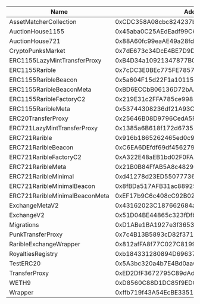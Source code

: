  Name | Address | Url 
 --- | --- | ---
 AssetMatcherCollection | 0xCDC358A08cbc824237bfc69Aa128b65d73E66ECE | https://zkatana.blockscout.com/address/0xCDC358A08cbc824237bfc69Aa128b65d73E66ECE 
 AuctionHouse1155 | 0x45aba0C25AEdEadf99C63Be80b4884758957425f | https://zkatana.blockscout.com/address/0x45aba0C25AEdEadf99C63Be80b4884758957425f 
 AuctionHouse721 | 0x88A60fc99eaAE49a28fd9F418E8BceAA607FC20B | https://zkatana.blockscout.com/address/0x88A60fc99eaAE49a28fd9F418E8BceAA607FC20B 
 CryptoPunksMarket | 0x7dE673c34DcE4BE7D9Dad99a465Bb1F3F380BE6B | https://zkatana.blockscout.com/address/0x7dE673c34DcE4BE7D9Dad99a465Bb1F3F380BE6B 
 ERC1155LazyMintTransferProxy | 0xB4D34a10921347877B0AA7A9DB347871b20b19F5 | https://zkatana.blockscout.com/address/0xB4D34a10921347877B0AA7A9DB347871b20b19F5 
 ERC1155Rarible | 0x7cDC3E0BEc775FE7857b9ceAF62ca20620F13572 | https://zkatana.blockscout.com/address/0x7cDC3E0BEc775FE7857b9ceAF62ca20620F13572 
 ERC1155RaribleBeacon | 0x5a604F15d22F1a1011539DcF285f383213da158a | https://zkatana.blockscout.com/address/0x5a604F15d22F1a1011539DcF285f383213da158a 
 ERC1155RaribleBeaconMeta | 0xBD6ECCbB06136D72bAA72BAF922f35b0EA353E6C | https://zkatana.blockscout.com/address/0xBD6ECCbB06136D72bAA72BAF922f35b0EA353E6C 
 ERC1155RaribleFactoryC2 | 0x219E31c2FFA785ce9981C15156BA2a15b1f29562 | https://zkatana.blockscout.com/address/0x219E31c2FFA785ce9981C15156BA2a15b1f29562 
 ERC1155RaribleMeta | 0x53744308236df21A93C1924A8B3A4879609C4453 | https://zkatana.blockscout.com/address/0x53744308236df21A93C1924A8B3A4879609C4453 
 ERC20TransferProxy | 0x25646B08D9796CedA5FB8CE0105a51820740C049 | https://zkatana.blockscout.com/address/0x25646B08D9796CedA5FB8CE0105a51820740C049 
 ERC721LazyMintTransferProxy | 0x1385a6B618f172d6735DE3e1E4222592f58b053B | https://zkatana.blockscout.com/address/0x1385a6B618f172d6735DE3e1E4222592f58b053B 
 ERC721Rarible | 0x916b1865262465ed0c91459Fd43574C8F3853aAA | https://zkatana.blockscout.com/address/0x916b1865262465ed0c91459Fd43574C8F3853aAA 
 ERC721RaribleBeacon | 0xC6EA6DEfdf69df4562795C5BeCDE752e59C77FE7 | https://zkatana.blockscout.com/address/0xC6EA6DEfdf69df4562795C5BeCDE752e59C77FE7 
 ERC721RaribleFactoryC2 | 0xA322E48aEB1bd02F0FA8D3efb81c5ff0A028995F | https://zkatana.blockscout.com/address/0xA322E48aEB1bd02F0FA8D3efb81c5ff0A028995F 
 ERC721RaribleMeta | 0x21B0B84FfAB5A8c48291f5eC9D9FDb9aef574052 | https://zkatana.blockscout.com/address/0x21B0B84FfAB5A8c48291f5eC9D9FDb9aef574052 
 ERC721RaribleMinimal | 0xd41278d23ED550777367dbDbCb57d38DDd0d22D0 | https://zkatana.blockscout.com/address/0xd41278d23ED550777367dbDbCb57d38DDd0d22D0 
 ERC721RaribleMinimalBeacon | 0x8fBDa517AFB31ac88925a14f98C03Cf80E8BD741 | https://zkatana.blockscout.com/address/0x8fBDa517AFB31ac88925a14f98C03Cf80E8BD741 
 ERC721RaribleMinimalBeaconMeta | 0xEF17b9C6c408cC92B024d7732Ee41E66Cd367959 | https://zkatana.blockscout.com/address/0xEF17b9C6c408cC92B024d7732Ee41E66Cd367959 
 ExchangeMetaV2 | 0x43162023C187662684abAF0b211dCCB96fa4eD8a | https://zkatana.blockscout.com/address/0x43162023C187662684abAF0b211dCCB96fa4eD8a 
 ExchangeV2 | 0x51D04BE44865c323fDfb065d149725995dbF05f8 | https://zkatana.blockscout.com/address/0x51D04BE44865c323fDfb065d149725995dbF05f8 
 Migrations | 0xD1ABe1BA1927e3f3653cc2949713d774dAB17615 | https://zkatana.blockscout.com/address/0xD1ABe1BA1927e3f3653cc2949713d774dAB17615 
 PunkTransferProxy | 0x7c4B13B5893cD82f371c5e28f12FB2F37542BbC5 | https://zkatana.blockscout.com/address/0x7c4B13B5893cD82f371c5e28f12FB2F37542BbC5 
 RaribleExchangeWrapper | 0x812afFA8f77C027C8199f9aD4472111ee4a027Dc | https://zkatana.blockscout.com/address/0x812afFA8f77C027C8199f9aD4472111ee4a027Dc 
 RoyaltiesRegistry | 0xb184331280894D69637AcB535a181e4ba52941eC | https://zkatana.blockscout.com/address/0xb184331280894D69637AcB535a181e4ba52941eC 
 TestERC20 | 0x5A3bc320a4b7E4Bd0aa0fc2cFFF1283980Ace37B | https://zkatana.blockscout.com/address/0x5A3bc320a4b7E4Bd0aa0fc2cFFF1283980Ace37B 
 TransferProxy | 0xED2DfF3672795C89dAd8a8162026838fFd818B82 | https://zkatana.blockscout.com/address/0xED2DfF3672795C89dAd8a8162026838fFd818B82 
 WETH9 | 0xD8560C88D1DC85f9ED05b25878E366c49B68bEf9 | https://zkatana.blockscout.com/address/0xD8560C88D1DC85f9ED05b25878E366c49B68bEf9 
 Wrapper | 0xffb719f43A54EcBE33514F99bc6Ec7aB26FB20cD | https://zkatana.blockscout.com/address/0xffb719f43A54EcBE33514F99bc6Ec7aB26FB20cD 
